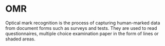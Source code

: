 # OMR
Optical mark recognition is the process of capturing human-marked data from document forms such as surveys and tests. They are used to read questionnaires, multiple choice examination paper in the form of lines or shaded areas.
